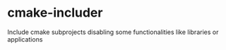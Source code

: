 # cmake-includer
Include cmake subprojects disabling some functionalities like libraries or applications
